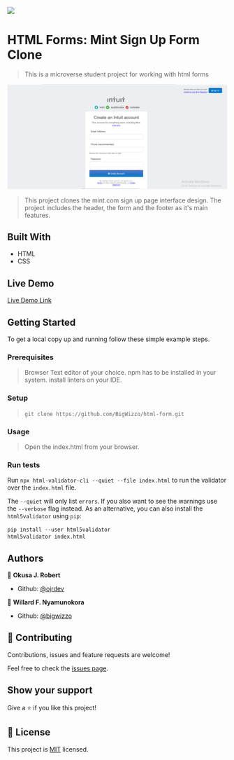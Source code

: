 ![](https://img.shields.io/badge/Microverse-blueviolet)

# HTML Forms: Mint Sign Up Form Clone

> This is a microverse student project for working with html forms

![screenshot](./screen_shot.png)

> This project clones the mint.com sign up page interface design.
> The project includes the header, the form and the footer as it's main features.

## Built With

- HTML
- CSS

## Live Demo

[Live Demo Link](https://bigwizzo.github.io/html-form/)

## Getting Started

 To get a local copy up and running follow these simple example steps.

### Prerequisites
> Browser
> Text editor of your choice.
> npm has to be installed in your system.
> install linters on your IDE.

### Setup
> ``` git clone https://github.com/BigWizzo/html-form.git ```

### Usage
> Open the index.html from your browser.

### Run tests
Run ``` npx html-validator-cli --quiet --file index.html ``` to run the validator over the ```index.html``` file.

The ```--quiet``` will only list ```errors```. If you also want to see the warnings use the ```--verbose``` flag instead.
As an alternative, you can also install the ```html5validator``` using ```pip```:

``` 
pip install --user html5validator
html5validator index.html
```
## Authors

👤 **Okusa J. Robert**
- Github: [@ojrdev](https://github.com/ojrdev)

👤 **Willard F. Nyamunokora**
- Github: [@bigwizzo](https://github.com/bigwizzo)

## 🤝 Contributing

Contributions, issues and feature requests are welcome!

Feel free to check the [issues page](https://github.com/BigWizzo/html-form/issues).

## Show your support

Give a ⭐️ if you like this project!

## 📝 License

This project is [MIT](lic.url) licensed.